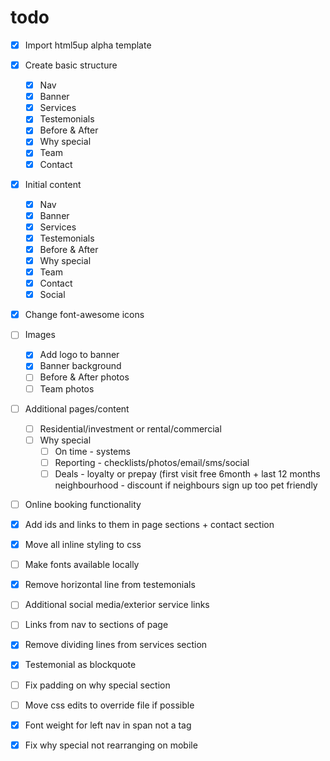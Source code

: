 # todo

- [x] Import html5up alpha template
- [x] Create basic structure
  - [x] Nav
  - [x] Banner
  - [x] Services
  - [x] Testemonials
  - [x] Before & After
  - [x] Why special
  - [x] Team
  - [x] Contact
- [x] Initial content
  - [x] Nav
  - [x] Banner
  - [x] Services
  - [x] Testemonials
  - [x] Before & After
  - [x] Why special
  - [x] Team
  - [x] Contact
  - [x] Social
- [x] Change font-awesome icons
- [ ] Images
  - [x] Add logo to banner
  - [x] Banner background
  - [ ] Before & After photos
  - [ ] Team photos
- [ ] Additional pages/content
  - [ ] Residential/investment or rental/commercial
  - [ ] Why special
    - [ ] On time - systems
    - [ ] Reporting - checklists/photos/email/sms/social
    - [ ] Deals - loyalty or prepay (first visit free 6month + last 12 months
          neighbourhood - discount if neighbours sign up too
          pet friendly
- [ ] Online booking functionality
- [x] Add ids and links to them in page sections + contact section
- [x] Move all inline styling to css
- [ ] Make fonts available locally
- [x] Remove horizontal line from testemonials
- [ ] Additional social media/exterior service links
- [ ] Links from nav to sections of page
- [x] Remove dividing lines from services section
- [x] Testemonial as blockquote
- [ ] Fix padding on why special section
- [ ] Move css edits to override file if possible
- [x] Font weight for left nav in span not a tag
- [x] Fix why special not rearranging on mobile


